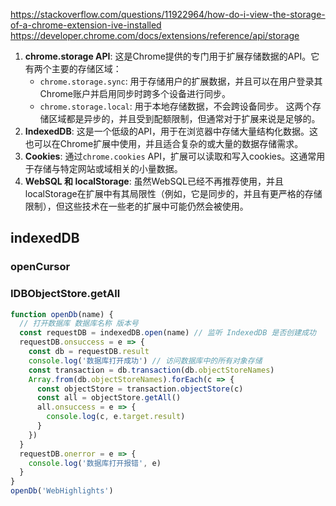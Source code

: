 
https://stackoverflow.com/questions/11922964/how-do-i-view-the-storage-of-a-chrome-extension-ive-installed
https://developer.chrome.com/docs/extensions/reference/api/storage

1. **chrome.storage API**: 这是Chrome提供的专门用于扩展存储数据的API。它有两个主要的存储区域：
    - `chrome.storage.sync`: 用于存储用户的扩展数据，并且可以在用户登录其Chrome账户并启用同步时跨多个设备进行同步。
    - `chrome.storage.local`: 用于本地存储数据，不会跨设备同步。
    这两个存储区域都是异步的，并且受到配额限制，但通常对于扩展来说是足够的。
2. **IndexedDB**: 这是一个低级的API，用于在浏览器中存储大量结构化数据。这也可以在Chrome扩展中使用，并且适合复杂的或大量的数据存储需求。
3. **Cookies**: 通过`chrome.cookies` API，扩展可以读取和写入cookies。这通常用于存储与特定网站或域相关的小量数据。
4. **WebSQL 和 localStorage**: 虽然WebSQL已经不再推荐使用，并且localStorage在扩展中有其局限性（例如，它是同步的，并且有更严格的存储限制），但这些技术在一些老的扩展中可能仍然会被使用。
    
## indexedDB

### openCursor

### IDBObjectStore.getAll

```js
function openDb(name) {
  // 打开数据库 数据库名称 版本号
  const requestDB = indexedDB.open(name) // 监听 IndexedDB 是否创建成功
  requestDB.onsuccess = e => {
    const db = requestDB.result
    console.log('数据库打开成功') // 访问数据库中的所有对象存储
    const transaction = db.transaction(db.objectStoreNames)
    Array.from(db.objectStoreNames).forEach(c => {
      const objectStore = transaction.objectStore(c)
      const all = objectStore.getAll()
      all.onsuccess = e => {
        console.log(c, e.target.result)
      }
    })
  }
  requestDB.onerror = e => {
    console.log('数据库打开报错', e)
  }
}
openDb('WebHighlights')
```
